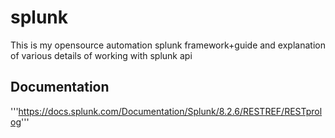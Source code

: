# splunk
This is my opensource automation splunk framework+guide and explanation of various details of working with splunk api

## Documentation 

'''https://docs.splunk.com/Documentation/Splunk/8.2.6/RESTREF/RESTprolog'''
